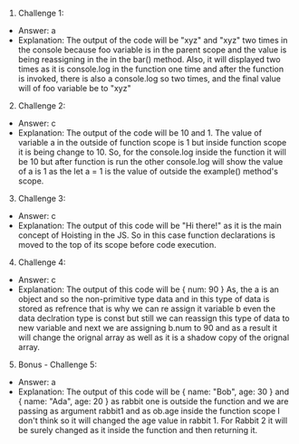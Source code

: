 1. Challenge 1:

- Answer: a
- Explanation: The output of the code will be "xyz" and "xyz" two times in the console because foo variable is in the parent scope and the value is being reassigning in the in the bar() method. Also, it will displayed two times as it is console.log in the function one time and after the function is invoked, there is also a console.log so two times, and the final value will of foo variable be to "xyz"

2. Challenge 2:

- Answer: c
- Explanation: The output of the code will be 10 and 1. The value of variable a in the outside of function scope is 1 but inside function scope it is being change to 10. So, for the console.log inside the function it will be 10 but after function is run the other console.log will show the value of a is 1 as the let a = 1 is the value of outside the example() method's scope.

3. Challenge 3:

- Answer: c
- Explanation: The output of this code will be "Hi there!" as it is the main concept of Hoisting in the JS. So in this case function declarations is moved to the top of its scope before code execution.

4. Challenge 4:

- Answer: c
- Explanation: The output of this code will be { num: 90 } As, the a is an object and so the non-primitive type data and in this type of data is stored as refrence that is why we can re assign it variable b even the data declration type is const but still we can reassign this type of data to new variable and next we are assigning b.num to 90 and as a result it will change the orignal array as well as it is a shadow copy of the orignal array.

5. Bonus - Challenge 5:

- Answer: a
- Explanation: The output of this code will be { name: "Bob", age: 30 } and { name: "Ada", age: 20 } as rabbit one is outside the function and we are passing as argument rabbit1 and as ob.age inside the function scope I don't think so it will changed the age value in rabbit 1. For Rabbit 2 it will be surely changed as it inside the function and then returning it.

